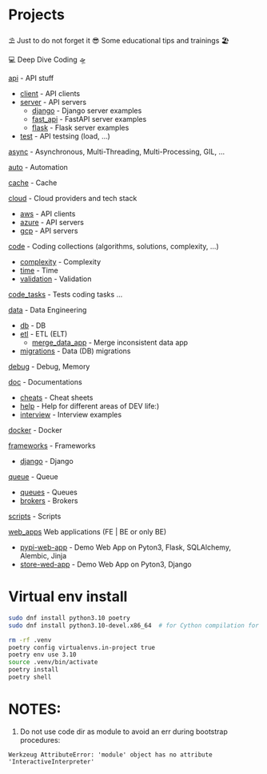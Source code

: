 # Projects

⛱️ Just to do not forget it 😎 Some educational tips and trainings 🏖️

💻 Deep Dive Coding 🛸

[api](/api) - API stuff
   - [client](/api/client) - API clients
   - [server](/api/server) - API servers
        - [django](/api/server/django) - Django server examples
        - [fast_api](/api/server/fast_api) - FastAPI server examples
        - [flask](/api/server/flask) - Flask server examples
   - [test](/api/test) - API testsing (load, ...)

[async](/async) - Asynchronous, Multi-Threading, Multi-Processing, GIL, ...

[auto](/auto) - Automation

[cache](/cache) - Cache

[cloud](/cloud) - Cloud providers and tech stack
   - [aws](/cloud/aws) - API clients
   - [azure](/cloud/azure) - API servers
   - [gcp](/cloud/gcp) - API servers

[code](/code) - Coding collections (algorithms, solutions, complexity, ...)
   - [complexity](/code/complexity) - Complexity
   - [time](/code/time) - Time
   - [validation](/code/validation) - Validation

[code_tasks](/tasks) - Tests coding tasks ...

[data](/data) - Data Engineering
   - [db](/data/db) - DB
   - [etl](/data/etl) - ETL (ELT)
     - [merge_data_app](/data/etl/001_merge_data) - Merge inconsistent data app
   - [migrations](/data/migrations) - Data (DB) migrations

[debug](/debug) - Debug, Memory

[doc](/doc) - Documentations
   - [cheats](/doc/cheats) - Cheat sheets
   - [help](/doc/help) - Help for different areas of DEV life:)
   - [interview](/doc/interview) - Interview examples 

[docker](/docker) - Docker

[frameworks](/frameworks) - Frameworks
   - [django](/frameworks/django)  - Django

[queue](/queue) - Queue
   - [queues](/queue/queues) - Queues
   - [brokers](/queue/brokers) - Brokers

[scripts](/scripts) - Scripts

[web_apps](/web_apps) Web applications (FE | BE or only BE) 
   - [pypi-web-app](/web_apps/001_pypi) - Demo Web App on Pyton3, Flask, SQLAlchemy, Alembic, Jinja
   - [store-wed-app](/web_apps/002_store) - Demo Web App on Pyton3, Django





# Virtual env install
```sh
sudo dnf install python3.10 poetry
sudo dnf install python3.10-devel.x86_64  # for Cython compilation for IDE

rm -rf .venv
poetry config virtualenvs.in-project true
poetry env use 3.10
source .venv/bin/activate
poetry install
poetry shell
```

# NOTES:
1) Do not use code dir as module to avoid an err during bootstrap procedures:
```
Werkzeug AttributeError: 'module' object has no attribute 'InteractiveInterpreter'
```
